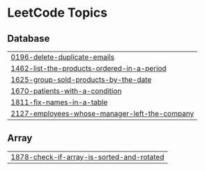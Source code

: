 

<!---LeetCode Topics Start-->
# LeetCode Topics
## Database
|  |
| ------- |
| [0196-delete-duplicate-emails](https://github.com/aastha-0711/DSA/tree/master/0196-delete-duplicate-emails) |
| [1462-list-the-products-ordered-in-a-period](https://github.com/aastha-0711/DSA/tree/master/1462-list-the-products-ordered-in-a-period) |
| [1625-group-sold-products-by-the-date](https://github.com/aastha-0711/DSA/tree/master/1625-group-sold-products-by-the-date) |
| [1670-patients-with-a-condition](https://github.com/aastha-0711/DSA/tree/master/1670-patients-with-a-condition) |
| [1811-fix-names-in-a-table](https://github.com/aastha-0711/DSA/tree/master/1811-fix-names-in-a-table) |
| [2127-employees-whose-manager-left-the-company](https://github.com/aastha-0711/DSA/tree/master/2127-employees-whose-manager-left-the-company) |
## Array
|  |
| ------- |
| [1878-check-if-array-is-sorted-and-rotated](https://github.com/aastha-0711/DSA/tree/master/1878-check-if-array-is-sorted-and-rotated) |
<!---LeetCode Topics End-->